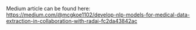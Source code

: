 Medium article can be found here:
https://medium.com/@mcgkoe1102/develop-nlp-models-for-medical-data-extraction-in-collaboration-with-radai-fc2da43842ac
